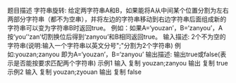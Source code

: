 题目描述
字符串旋转:
给定两字符串A和B，如果能将A从中间某个位置分割为左右两部分字符串（都不为空串），并将左边的字符串移动到右边字符串后面组成新的字符串可以变为字符串B时返回true。
例如：如果A=‘youzan’，B=‘zanyou’，A按‘you’‘zan’切割换位后得到‘zanyou’和B相同返回true。
输入描述:
2个不为空的字符串(说明:输入一个字符串以英文分号";"分割为2个字符串)
例如:youzan;zanyou 即为A=‘youzan’，B=‘zanyou’
输出描述:
输出true或false(表示是否能按要求匹配两个字符串)
示例1
输入
复制
youzan;zanyou
输出
复制
true
示例2
输入
复制
youzan;zyouan
输出
复制
false
